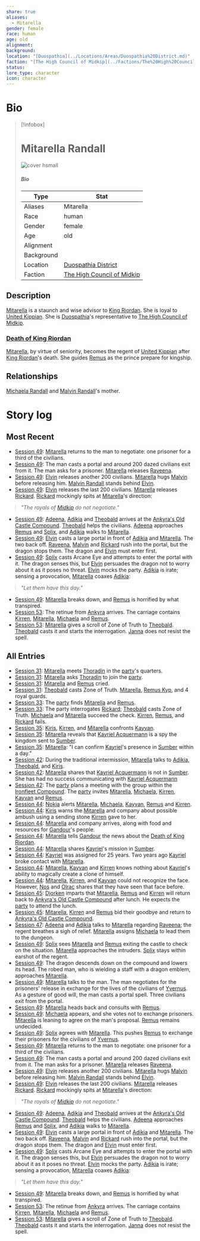```yaml
---
share: true
aliases:
  - Mitarella
gender: female
race: human
age: old
alignment: 
background: 
location: "[Duospathia](../Locations/Areas/Duospathia%20District.md)"
faction: "[The High Council of Midkip](../Factions/The%20High%20Council%20of%20Midkip.md)"
status: 
lore_type: character
icon: character
---
```

# Bio
> [!infobox]
> # Mitarella Randall
> ![cover hsmall](insertimage.png)
> ##### Bio
> | Type | Stat |
> | ---- | ---- |
> | Aliases | Mitarella|
> | Race| human |
> | Gender| female|
> | Age | old|
> | Alignment|| 
> | Background| |
> | Location|  [Duospathia District](../Locations/Areas/Duospathia%20District.md)|
> | Faction| [The High Council of Midkip](../Factions/The%20High%20Council%20of%20Midkip.md)| 
## Description
[Mitarella](Mitarella%20Randall.md) is a staunch and wise advisor to [King Riordan](../../Riordan%20Kyp.md). She is loyal to [United Kippian](../Locations/Kingdoms/Kingdom%20of%20United%20Kippian.md). She is [Duospathia](../Locations/Areas/Duospathia%20District.md)'s representative to [The High Council of Midkip](../Factions/The%20High%20Council%20of%20Midkip.md).
### [Death of King Riordan](../Lore/Events/Death%20of%20King%20Riordan.md)
[Mitarella](Mitarella%20Randall.md), by virtue of seniority, becomes the regent of [United Kippian](../Locations/Kingdoms/Kingdom%20of%20United%20Kippian.md) after [King Riordan](../../Riordan%20Kyp.md)'s death. She guides [Remus](./Remus%20Kyp.md) as the prince prepare for kingship.
## Relationships
[Michaela Randall](./Michaela%20Randall.md) and [Malvin Randall](./Malvin%20Randall.md)'s mother.
# Story log
## Most Recent
- [Session 49](../Session%20Log/Session%2049.md): [Mitarella](Mitarella%20Randall.md) returns to the man to negotiate: one prisoner for a third of the civilians.
- [Session 49](../Session%20Log/Session%2049.md): The man casts a portal and around 200 dazed civilians exit from it. The man asks for a prisoner. [Mitarella](Mitarella%20Randall.md) releases [Raveena](Raveena%20Malandar.md).
- [Session 49](../Session%20Log/Session%2049.md): [Elvin](Elvin%20Claymore.md) releases another 200 civilians. [Mitarella](Mitarella%20Randall.md) hugs [Malvin](Malvin%20Randall.md) before releasing him. [Malvin Randall](Malvin%20Randall.md) stands behind [Elvin](Elvin%20Claymore.md).
- [Session 49](../Session%20Log/Session%2049.md): [Elvin](Elvin%20Claymore.md) releases the last 200 civilians. [Mitarella](Mitarella%20Randall.md) releases [Rickard](Rickard%20Kyp.md). [Rickard](Rickard%20Kyp.md) mockingly spits at [Mitarella](Mitarella%20Randall.md)'s direction:
> *"The royals of [Midkip](Midkip.md) do not negotiate."*
- [Session 49](../Session%20Log/Session%2049.md): [Adeena](Adeena%20Oberon.md), [Adikia](Adikia%20Unalome.md) and [Theobald](Theobald%20Clayhollow.md) arrives at the [Ankyra's Old Castle Compound](Ankyra's%20Old%20Castle%20Compound.md). [Theobald](Theobald%20Clayhollow.md) helps the civilians. [Adeena](Adeena%20Oberon.md) approaches [Remus](Remus%20Kyp.md) and [Splix](Spraugh%20'Splix'%20Calix.md), and [Adikia](Adikia%20Unalome.md) walks to [Mitarella](Mitarella%20Randall.md).
- [Session 49](../Session%20Log/Session%2049.md): [Elvin](Elvin%20Claymore.md) casts a large portal in front of [Adikia](Adikia%20Unalome.md) and [Mitarella](Mitarella%20Randall.md). The two back off. [Raveena](Raveena%20Malandar.md), [Malvin](Malvin%20Randall.md) and [Rickard](Rickard%20Kyp.md) rush into the portal, but the dragon stops them. The dragon and [Elvin](Elvin%20Claymore.md) must enter first.
- [Session 49](../Session%20Log/Session%2049.md): [Splix](Spraugh%20'Splix'%20Calix.md) casts Arcane Eye and attempts to enter the portal with it. The dragon senses this, but [Elvin](Elvin%20Claymore.md) persuades the dragon not to worry about it as it poses no threat. [Elvin](Elvin%20Claymore.md) mocks the party. [Adikia](Adikia%20Unalome.md) is irate; sensing a provocation, [Mitarella](Mitarella%20Randall.md) coaxes [Adikia](Adikia%20Unalome.md):
> *"Let them have this day."*
- [Session 49](../Session%20Log/Session%2049.md): [Mitarella](Mitarella%20Randall.md) breaks down, and [Remus](Remus%20Kyp.md) is horrified by what transpired.
- [Session 53](../Session%20Log/Session%2053.md): The retinue from [Ankyra](Ankyra%20District.md) arrives. The carriage contains [Kirren](Kirren%20Acquermann.md), [Mitarella](Mitarella%20Randall.md), [Michaela](Michaela%20Randall.md) and [Remus](Remus%20Kyp.md).
- [Session 53](../Session%20Log/Session%2053.md): [Mitarella](Mitarella%20Randall.md) gives a scroll of Zone of Truth to [Theobald](Theobald%20Clayhollow.md). [Theobald](Theobald%20Clayhollow.md) casts it and starts the interrogation. [Janna](Janna%20Furwish.md) does not resist the spell.

## All Entries
- [Session 31](../../Session%2031.md): [Mitarella](Mitarella%20Randall.md) meets [Thoradin](Thoradin%20Goodman.md) in the [party](Seven%20Up....md)'s quarters.
- [Session 31](../../Session%2031.md): [Mitarella](Mitarella%20Randall.md) asks [Thoradin](Thoradin%20Goodman.md) to join the [party](Seven%20Up....md).
- [Session 31](../../Session%2031.md): [Mitarella](Mitarella%20Randall.md) and [Remus](Remus%20Kyp.md) cried.
- [Session 31](../../Session%2031.md): [Theobald](Theobald%20Clayhollow.md) casts Zone of Truth. [Mitarella](Mitarella%20Randall.md), [Remus Kyp](Remus%20Kyp.md), and 4 royal guards.
- [Session 33](../../Session%2033.md): The [party](Seven%20Up....md) finds [Mitarella](Mitarella%20Randall.md) and [Remus](Remus%20Kyp.md).
- [Session 33](../../Session%2033.md): The party interrogates [Rickard](Rickard%20Kyp.md); [Theobald](Theobald%20Clayhollow.md) casts Zone of Truth. [Michaela](Michaela%20Randall.md) and [Mitarella](Mitarella%20Randall.md) succeed the check. [Kirren](Kirren%20Acquermann.md), [Remus](Remus%20Kyp.md), and [Rickard](Rickard%20Kyp.md) fails.
- [Session 35](../../Session%2035.md): [Kiris](Kiris%20Acquermann.md), [Kirren](Kirren%20Acquermann.md), and [Mitarella](Mitarella%20Randall.md) confronts [Kayvan](Kayvan%20Acquermann.md).
- [Session 35](../../Session%2035.md): [Mitarella](Mitarella%20Randall.md) reveals that [Kayriel Acquermann](Kayriel%20Acquermann.md) is a spy the kingdom sent to [Sumber](Sumber.md).
- [Session 35](../../Session%2035.md): [Mitarella](Mitarella%20Randall.md): "I can confirm [Kayriel](Kayriel%20Acquermann.md)'s presence in [Sumber](Sumber.md) within a day."
- [Session 42](../Session%20Log/Session%2042.md): During the traditional intermission, [Mitarella](Mitarella%20Randall.md) talks to [Adikia](Adikia%20Unalome.md), [Theobald](Theobald%20Clayhollow.md), and [Kiris](Kiris%20Acquermann.md).
- [Session 42](../Session%20Log/Session%2042.md): [Mitarella](Mitarella%20Randall.md) shares that [Kayriel Acquermann](Kayriel%20Acquermann.md) is not in [Sumber](Sumber.md). She has had no success communicating with [Kayriel Acquermann](Kayriel%20Acquermann.md)
- [Session 42](../Session%20Log/Session%2042.md): The [party](Seven%20Up....md) plans a meeting with the group within the [Ironfleet Compound](Ironfleet%20Compound.md). The [party](Seven%20Up....md) invites [Mitarella](Mitarella%20Randall.md), [Michaela](Michaela%20Randall.md), [Kirren](Kirren%20Acquermann.md), [Kayvan](Kayvan%20Acquermann.md) and [Remus](Remus%20Kyp.md).
- [Session 44](../Session%20Log/Session%2044.md): [Nokia](Nokia.md) alerts [Mitarella](Mitarella%20Randall.md), [Michaela](Michaela%20Randall.md), [Kayvan](Kayvan%20Acquermann.md), [Remus](Remus%20Kyp.md) and [Kirren](Kirren%20Acquermann.md).
- [Session 44](../Session%20Log/Session%2044.md): [Kiris](Kiris%20Acquermann.md) warns the [Mitarella](Mitarella%20Randall.md) and company about possible ambush using a sending stone [Kirren](Kirren%20Acquermann.md) gave to her.
- [Session 44](../Session%20Log/Session%2044.md): [Mitarella](Mitarella%20Randall.md) and company arrives, along with food and resources for [Gandour](Gandour%20Ironfleet.md)'s people.
- [Session 44](../Session%20Log/Session%2044.md): [Mitarella](Mitarella%20Randall.md) tells [Gandour](Gandour%20Ironfleet.md) the news about the [Death of King Riordan](Death%20of%20King%20Riordan.md).
- [Session 44](../Session%20Log/Session%2044.md): [Mitarella](Mitarella%20Randall.md) shares [Kayriel](Kayriel%20Acquermann.md)'s mission in [Sumber](Sumber.md).
- [Session 44](../Session%20Log/Session%2044.md): [Kayriel](Kayriel%20Acquermann.md) was assigned for 25 years. Two years ago [Kayriel](Kayriel%20Acquermann.md) broke contact with [Mitarella](Mitarella%20Randall.md).
- [Session 44](../Session%20Log/Session%2044.md): [Mitarella](Mitarella%20Randall.md), [Kayvan](Kayvan%20Acquermann.md) and [Kirren](Kirren%20Acquermann.md) knows nothing about [Kayriel](Kayriel%20Acquermann.md)'s ability to magically create a clone of himself.
- [Session 44](../Session%20Log/Session%2044.md): [Mitarella](Mitarella%20Randall.md), [Kirren](Kirren%20Acquermann.md), and [Kayvan](Kayvan%20Acquermann.md) could not recognize the face. However, [Nos](Nos-Aji.md) and [Olrac](Olrac.md) shares that they have seen that face before.
- [Session 45](../Session%20Log/Session%2045.md): [Djorken](Djorken%20Veegar.md) imparts that [Mitarella](Mitarella%20Randall.md), [Remus](Remus%20Kyp.md) and [Kirren](Kirren%20Acquermann.md) will return back to [Ankyra's Old Castle Compound](Ankyra's%20Old%20Castle%20Compound.md) after lunch. He expects the [party](Seven%20Up....md) to attend the lunch.
- [Session 45](../Session%20Log/Session%2045.md): [Mitarella](Mitarella%20Randall.md), [Kirren](Kirren%20Acquermann.md) and [Remus](Remus%20Kyp.md) bid their goodbye and return to [Ankyra's Old Castle Compound](Ankyra's%20Old%20Castle%20Compound.md).
- [Session 47](../Session%20Log/Session%2047.md): [Adeena](Adeena%20Oberon.md) and [Adikia](Adikia%20Unalome.md) talks to [Mitarella](Mitarella%20Randall.md) regarding [Raveena](Raveena%20Malandar.md); the regent breathes a sigh of relief. [Mitarella](Mitarella%20Randall.md) assigns [Michaela](Michaela%20Randall.md) to lead them to the dungeon.
- [Session 49](../Session%20Log/Session%2049.md): [Splix](Spraugh%20'Splix'%20Calix.md) sees [Mitarella](Mitarella%20Randall.md) and [Remus](Remus%20Kyp.md) exiting the castle to check on the situation. [Mitarella](Mitarella%20Randall.md) approaches the intruders. [Splix](Spraugh%20'Splix'%20Calix.md) stays within earshot of the regent.
- [Session 49](../Session%20Log/Session%2049.md): The dragon descends down on the compound and lowers its head. The robed man, who is wielding a staff with a dragon emblem, approaches [Mitarella](Mitarella%20Randall.md).
- [Session 49](../Session%20Log/Session%2049.md): [Mitarella](Mitarella%20Randall.md) talks to the man. The man negotiates for the prisoners' release in exchange for the lives of the civilians of [Yvernus](Yvernus%20District.md). As a gesture of good will, the man casts a portal spell. Three civilians exit from the portal.
- [Session 49](../Session%20Log/Session%2049.md): [Mitarella](Mitarella%20Randall.md) heads back and consults with [Remus](Remus%20Kyp.md).
- [Session 49](../Session%20Log/Session%2049.md): [Michaela](Michaela%20Randall.md) appears, and she votes not to exchange prisoners. [Mitarella](Mitarella%20Randall.md) is leaning to agree on the man's proposal. [Remus](Remus%20Kyp.md) remains undecided.
- [Session 49](../Session%20Log/Session%2049.md): [Splix](Spraugh%20'Splix'%20Calix.md) agrees with [Mitarella](Mitarella%20Randall.md). This pushes [Remus](Remus%20Kyp.md) to exchange their prisoners for the civilians of [Yvernus](Yvernus%20District.md).
- [Session 49](../Session%20Log/Session%2049.md): [Mitarella](Mitarella%20Randall.md) returns to the man to negotiate: one prisoner for a third of the civilians.
- [Session 49](../Session%20Log/Session%2049.md): The man casts a portal and around 200 dazed civilians exit from it. The man asks for a prisoner. [Mitarella](Mitarella%20Randall.md) releases [Raveena](Raveena%20Malandar.md).
- [Session 49](../Session%20Log/Session%2049.md): [Elvin](Elvin%20Claymore.md) releases another 200 civilians. [Mitarella](Mitarella%20Randall.md) hugs [Malvin](Malvin%20Randall.md) before releasing him. [Malvin Randall](Malvin%20Randall.md) stands behind [Elvin](Elvin%20Claymore.md).
- [Session 49](../Session%20Log/Session%2049.md): [Elvin](Elvin%20Claymore.md) releases the last 200 civilians. [Mitarella](Mitarella%20Randall.md) releases [Rickard](Rickard%20Kyp.md). [Rickard](Rickard%20Kyp.md) mockingly spits at [Mitarella](Mitarella%20Randall.md)'s direction:
> *"The royals of [Midkip](Midkip.md) do not negotiate."*
- [Session 49](../Session%20Log/Session%2049.md): [Adeena](Adeena%20Oberon.md), [Adikia](Adikia%20Unalome.md) and [Theobald](Theobald%20Clayhollow.md) arrives at the [Ankyra's Old Castle Compound](Ankyra's%20Old%20Castle%20Compound.md). [Theobald](Theobald%20Clayhollow.md) helps the civilians. [Adeena](Adeena%20Oberon.md) approaches [Remus](Remus%20Kyp.md) and [Splix](Spraugh%20'Splix'%20Calix.md), and [Adikia](Adikia%20Unalome.md) walks to [Mitarella](Mitarella%20Randall.md).
- [Session 49](../Session%20Log/Session%2049.md): [Elvin](Elvin%20Claymore.md) casts a large portal in front of [Adikia](Adikia%20Unalome.md) and [Mitarella](Mitarella%20Randall.md). The two back off. [Raveena](Raveena%20Malandar.md), [Malvin](Malvin%20Randall.md) and [Rickard](Rickard%20Kyp.md) rush into the portal, but the dragon stops them. The dragon and [Elvin](Elvin%20Claymore.md) must enter first.
- [Session 49](../Session%20Log/Session%2049.md): [Splix](Spraugh%20'Splix'%20Calix.md) casts Arcane Eye and attempts to enter the portal with it. The dragon senses this, but [Elvin](Elvin%20Claymore.md) persuades the dragon not to worry about it as it poses no threat. [Elvin](Elvin%20Claymore.md) mocks the party. [Adikia](Adikia%20Unalome.md) is irate; sensing a provocation, [Mitarella](Mitarella%20Randall.md) coaxes [Adikia](Adikia%20Unalome.md):
> *"Let them have this day."*
- [Session 49](../Session%20Log/Session%2049.md): [Mitarella](Mitarella%20Randall.md) breaks down, and [Remus](Remus%20Kyp.md) is horrified by what transpired.
- [Session 53](../Session%20Log/Session%2053.md): The retinue from [Ankyra](Ankyra%20District.md) arrives. The carriage contains [Kirren](Kirren%20Acquermann.md), [Mitarella](Mitarella%20Randall.md), [Michaela](Michaela%20Randall.md) and [Remus](Remus%20Kyp.md).
- [Session 53](../Session%20Log/Session%2053.md): [Mitarella](Mitarella%20Randall.md) gives a scroll of Zone of Truth to [Theobald](Theobald%20Clayhollow.md). [Theobald](Theobald%20Clayhollow.md) casts it and starts the interrogation. [Janna](Janna%20Furwish.md) does not resist the spell.
